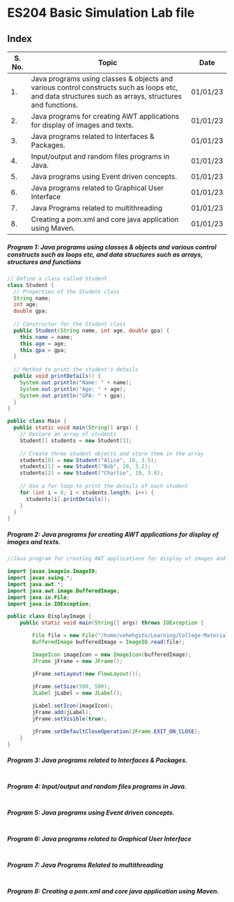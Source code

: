 # ES204 Basic Simulation Lab file

## Index
|S. No. | Topic | Date |
|---|---|---|
|1. | Java programs using classes & objects and various control constructs such as loops etc, and data structures such as arrays, structures and functions. | 01/01/23 |
|2. | Java programs for creating AWT applications for display of images and texts. | 01/01/23 |
|3. | Java programs related to Interfaces & Packages. | 01/01/23 |
|4. | Input/output and random files programs in Java. | 01/01/23 |
|5. | Java programs using Event driven concepts. | 01/01/23 |
|6. | Java programs related to Graphical User Interface | 01/01/23 |
|7. | Java Programs related to multithreading | 01/01/23 |
|8. | Creating a pom.xml and core java application using Maven. | 01/01/23 |

##### Program 1: Java programs using classes & objects and various control constructs such as loops etc, and data structures such as arrays, structures and functions

```java
// Define a class called Student
class Student {
  // Properties of the Student class
  String name;
  int age;
  double gpa;
  
  // Constructor for the Student class
  public Student(String name, int age, double gpa) {
    this.name = name;
    this.age = age;
    this.gpa = gpa;
  }
  
  // Method to print the student's details
  public void printDetails() {
    System.out.println("Name: " + name);
    System.out.println("Age: " + age);
    System.out.println("GPA: " + gpa);
  }
}

public class Main {
  public static void main(String[] args) {
    // Declare an array of students
    Student[] students = new Student[3];
    
    // Create three student objects and store them in the array
    students[0] = new Student("Alice", 18, 3.5);
    students[1] = new Student("Bob", 20, 3.2);
    students[2] = new Student("Charlie", 19, 3.8);
    
    // Use a for loop to print the details of each student
    for (int i = 0; i < students.length; i++) {
      students[i].printDetails();
    }
  }
}
```

##### Program 2: Java programs for creating AWT applications for display of images and texts.

```java
//Java program for creating AWT applications for display of images and texts.

import javax.imageio.ImageIO;
import javax.swing.*;
import java.awt.*;
import java.awt.image.BufferedImage;
import java.io.File;
import java.io.IOException;

public class DisplayImage {
    public static void main(String[] args) throws IOException {

        File file = new File("/home/vehehgito/Learning/College-Material/4 Semester/IT201 Java Programming/02/assets/DMRC map.jpg");
        BufferedImage bufferedImage = ImageIO.read(file);

        ImageIcon imageIcon = new ImageIcon(bufferedImage);
        JFrame jFrame = new JFrame();

        jFrame.setLayout(new FlowLayout());
        
        jFrame.setSize(500, 500);
        JLabel jLabel = new JLabel();

        jLabel.setIcon(imageIcon);
        jFrame.add(jLabel);
        jFrame.setVisible(true);

        jFrame.setDefaultCloseOperation(JFrame.EXIT_ON_CLOSE);
    }
}
```

##### Program 3: Java programs related to Interfaces & Packages.
```java

```

##### Program 4: Input/output and random files programs in Java.
```java

```

##### Program 5: Java programs using Event driven concepts.
```java

```

##### Program 6: Java programs related to Graphical User Interface
```java

```

##### Program 7: Java Programs Related to multithreading
```java

```

##### Program 8: Creating a pom.xml and core java application using Maven.
```java

```